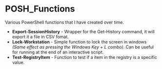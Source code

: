 # POSH_Functions

Various PowerShell functions that I have created over time.

* **Export-SessionHistory** - Wrapper for the Get-History command, it will export it a file in CSV fomat.
* **Lock-Workstation** - Simple function to lock the screen in windows _(Same effect as pressing the Windows Key + L combo)_. Can be useful for running at the end of an interactive script.
* **Test-RegistryItem** - Function to test if a item in the registry is a specific value. 
